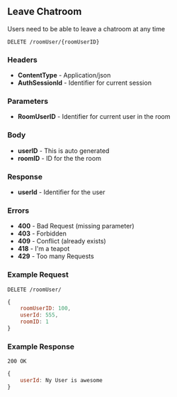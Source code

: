 ## Leave Chatroom
Users need to be able to leave a chatroom at any time

`DELETE /roomUser/{roomUserID}`

### Headers
- **ContentType** - Application/json
- **AuthSessionId** - Identifier for current session

### Parameters
- **RoomUserID** - Identifier for current user in the room

### Body
- **userID** - This is auto generated
- **roomID** - ID for the the room

### Response
- **userId** - Identifier for the user

### Errors
- **400** - Bad Request (missing parameter)
 - **403** - Forbidden
 - **409** - Conflict (already exists)
 - **418** - I'm a teapot
 - **429** - Too many Requests

### Example Request
`DELETE /roomUser/`

```javascript
{
	roomUserID: 100,
	userId: 555,
	roomID: 1
}
```

### Example Response
`200 OK`

```javascript
{
	userId: Ny User is awesome
}
```
